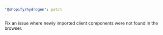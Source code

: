 ```yaml
---
'@shopify/hydrogen': patch
---
```


Fix an issue where newly imported client components were not found in the browser.
